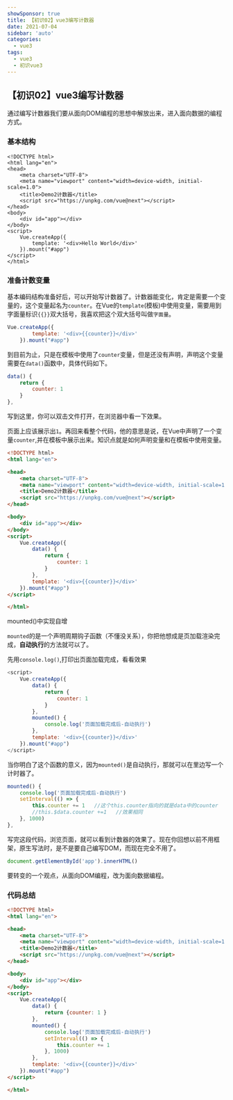 ```yaml
---
showSponsor: true
title: 【初识02】vue3编写计数器
date: 2021-07-04
sidebar: 'auto'
categories:
  - vue3
tags:
  - vue3
  - 初识vue3
---
```

## 【初识02】vue3编写计数器

通过编写计数器我们要从面向DOM编程的思想中解放出来，进入面向数据的编程方式。



### 基本结构

```
<!DOCTYPE html>
<html lang="en">
<head>
    <meta charset="UTF-8">
    <meta name="viewport" content="width=device-width, initial-scale=1.0">
    <title>Demo2计数器</title>
    <script src="https://unpkg.com/vue@next"></script>
</head>
<body>
    <div id="app"></div>
</body>
<script>
    Vue.createApp({
        template: '<div>Hello World</div>'
    }).mount("#app")
</script>
</html>
```

### 准备计数变量

基本编码结构准备好后，可以开始写计数器了。计数器能变化，肯定是需要一个变量的，这个变量起名为`counter`。在Vue的`template`(模板)中使用变量，需要用到字面量标识`{{}}`双大括号，我喜欢把这个双大括号叫做`字面量`。

```javascript
Vue.createApp({
        template: '<div>{{counter}}</div>'
    }).mount("#app")
```

到目前为止，只是在模板中使用了`counter`变量，但是还没有声明，声明这个变量需要在`data()`函数中，具体代码如下。

```javascript
data() {
    return {
        counter: 1
    }
},
```

写到这里，你可以双击文件打开，在浏览器中看一下效果。

页面上应该展示出`1`。再回来看整个代码，他的意思是说，在Vue中声明了一个变量`counter`,并在模板中展示出来。知识点就是如何声明变量和在模板中使用变量。

```html
<!DOCTYPE html>
<html lang="en">

<head>
    <meta charset="UTF-8">
    <meta name="viewport" content="width=device-width, initial-scale=1.0">
    <title>Demo2计数器</title>
    <script src="https://unpkg.com/vue@next"></script>
</head>

<body>
    <div id="app"></div>
</body>
<script>
    Vue.createApp({
        data() {
            return {
                counter: 1
            }
        },
        template: '<div>{{counter}}</div>'
    }).mount("#app")
</script>

</html>
```

mounted()中实现自增

`mounted`的是一个声明周期钩子函数（不懂没关系），你把他想成是页加载渲染完成，**自动执行**的方法就可以了。

先用`console.log()`,打印出页面加载完成，看看效果

```javascript
<script>
    Vue.createApp({
        data() {
            return {
                counter: 1
            }
        },
        mounted() { 
            console.log('页面加载完成后-自动执行')
        },
        template: '<div>{{counter}}</div>'
    }).mount("#app")
</script>
```

当你明白了这个函数的意义，因为`mounted()`是自动执行，那就可以在里边写一个计时器了。

```javascript
mounted() {
    console.log('页面加载完成后-自动执行')
    setInterval(() => {
        this.counter += 1   //这个this.counter指向的就是data中的counter
        //this.$data.counter +=1   //效果相同
    }, 1000)
},
```

写完这段代码，浏览页面，就可以看到计数器的效果了。现在你回想以前不用框架，原生写法时，是不是要自己编写DOM，而现在完全不用了。

```javascript
document.getElementById('app').innerHTML()
```

要转变的一个观点，从面向DOM编程，改为面向数据编程。

### 代码总结

```html
<!DOCTYPE html>
<html lang="en">

<head>
    <meta charset="UTF-8">
    <meta name="viewport" content="width=device-width, initial-scale=1.0">
    <title>Demo2计数器</title>
    <script src="https://unpkg.com/vue@next"></script>
</head>

<body>
    <div id="app"></div>
</body>
<script>
    Vue.createApp({
        data() {
            return {counter: 1 }
        },
        mounted() {
            console.log('页面加载完成后-自动执行')
            setInterval(() => {
                this.counter += 1
            }, 1000)
        },
        template: '<div>{{counter}}</div>'
    }).mount("#app")
</script>

</html>
```

